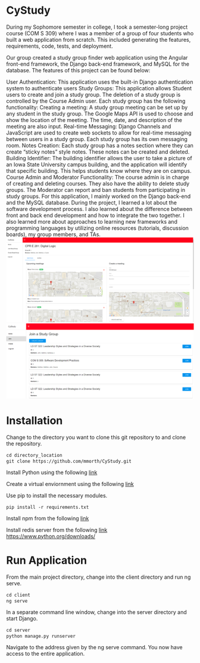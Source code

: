 # CyStudy
During my Sophomore semester in college, I took a semester-long project course (COM S 309) where I was a member of a group of four students who built a web application from scratch. This included generating the features, requirements, code, tests, and deployment.

Our group created a study group finder web application using the Angular front-end framework, the Django back-end framework, and MySQL for the database. The features of this project can be found below:

User Authentication: This application uses the built-in Django authentication system to authenticate users
Study Groups: This application allows Student users to create and join a study group. The deletion of a study group is controlled by the Course Admin user. Each study group has the following functionality:
Creating a meeting: A study group meeting can be set up by any student in the study group. The Google Maps API is used to choose and show the location of the meeting. The time, date, and description of the meeting are also input.
Real-time Messaging: Django Channels and JavaScript are used to create web sockets to allow for real-time messaging between users in a study group. Each study group has its own messaging room.
Notes Creation: Each study group has a notes section where they can create “sticky notes” style notes. These notes can be created and deleted.
Building Identifier: The building identifier allows the user to take a picture of an Iowa State University campus building, and the application will identify that specific building. This helps students know where they are on campus.
Course Admin and Moderator Functionality: The course admin is in charge of creating and deleting courses. They also have the ability to delete study groups. The Moderator can report and ban students from participating in study groups.
For this application, I mainly worked on the Django back-end and the MySQL database. During the project, I learned a lot about the software development process. I also learned about the difference between front and back end development and how to integrate the two together. I also learned more about approaches to learning new frameworks and programming languages by utilizing online resources (tutorials, discussion boards), my group members, and TAs.
![alt text](https://github.com/mmorth/CyStudy/blob/master/Cystudy_Dashboard.png)
![alt text](https://github.com/mmorth/CyStudy/blob/master/CyStudy_Groups.png)


# Installation
Change to the directory you want to clone this git repository to and clone the repository.
```
cd directory_location
git clone https://github.com/mmorth/CyStudy.git
```

Install Python using the following [link](https://www.python.org/downloads/)

Create a virtual enviornment using the following [link](https://virtualenv.pypa.io/en/stable/installation/)

Use pip to install the necessary modules.
```
pip install -r requirements.txt
```

Install npm from the following [link](https://www.npmjs.com/get-npm)

Install redis server from the following [link](https://redis.io/topics/quickstart)
https://www.python.org/downloads/

# Run Application
From the main project directory, change into the client directory and run ng serve.
```
cd client
ng serve
```

In a separate command line window, change into the server directory and start Django.
```
cd server
python manage.py runserver
```

Navigate to the address given by the ng serve command. You now have access to the entire application.
